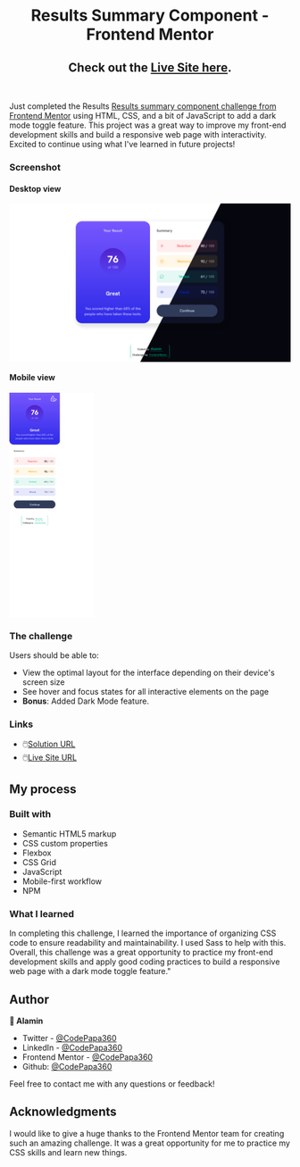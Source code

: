 <h1 align="center">Results Summary Component - Frontend Mentor</h1>
<h2 align="center">
Check out the <a href="" target="_blank">Live Site here</a>.
</h2>
</br>

Just completed the Results [Results summary component challenge from Frontend Mentor](https://www.frontendmentor.io/challenges/results-summary-component-CE_K6s0maV) using HTML, CSS, and a bit of JavaScript to add a dark mode toggle feature. This project was a great way to improve my front-end development skills and build a responsive web page with interactivity. Excited to continue using what I've learned in future projects!

### Screenshot

#### Desktop view

<p><img align="center" src="screenshots/Screenshot compared - Frontend Mentor Results summary component.png"/></p>

#### Mobile view

<p><img align="center" width="30%" src="screenshots/Screenshot mobile white - Frontend Mentor Results summary component.png"/></p>

### The challenge

Users should be able to:

- View the optimal layout for the interface depending on their device's screen size
- See hover and focus states for all interactive elements on the page
- **Bonus**: Added Dark Mode feature.

### Links

- 🖱️[Solution URL]()
- 🖱️[Live Site URL]()

## My process

### Built with

- Semantic HTML5 markup
- CSS custom properties
- Flexbox
- CSS Grid
- JavaScript
- Mobile-first workflow
- NPM

### What I learned

In completing this challenge, I learned the importance of organizing CSS code to ensure readability and maintainability. I used Sass to help with this. Overall, this challenge was a great opportunity to practice my front-end development skills and apply good coding practices to build a responsive web page with a dark mode toggle feature."

## Author

<b>👤 Alamin</b>

- Twitter - [@CodePapa360](https://www.twitter.com/CodePapa360)
- LinkedIn - [@CodePapa360](https://www.linkedin.com/in/codepapa360)
- Frontend Mentor - [@CodePapa360](https://www.frontendmentor.io/profile/CodePapa360)
- Github: [@CodePapa360](https://github.com/codepapa360)

Feel free to contact me with any questions or feedback!

## Acknowledgments

I would like to give a huge thanks to the Frontend Mentor team for creating such an amazing challenge. It was a great opportunity for me to practice my CSS skills and learn new things.
